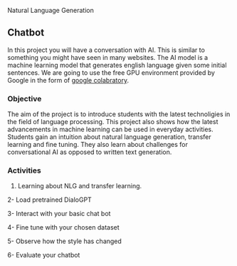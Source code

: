 Natural Language Generation



## Chatbot
In this project you will have a conversation with AI. This is similar to something you might have seen in many websites. The AI model is a machine learning model that generates english language given some initial sentences. We are going to use the free GPU environment provided by Google in the form of [google colabratory](colab.research.google.com).

### Objective

The aim of the project is to introduce students with the latest technoligies in the field of language processing. This project also shows how the latest advancements in machine learning can be used in everyday activities. Students gain an intuition about natural language generation, transfer learning and fine tuning. They also learn about challenges for conversational AI as opposed to written text generation.


### Activities

1. Learning about NLG and transfer learning.

2- Load pretrained DialoGPT

3- Interact with your basic chat bot

4- Fine tune with your chosen dataset

5- Observe how the style has changed

6- Evaluate your chatbot


